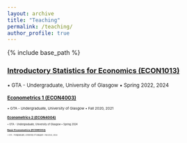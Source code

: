 ```yaml
---
layout: archive
title: "Teaching"
permalink: /teaching/
author_profile: true
---
```


{% include base_path %}

### [Introductory Statistics for Economics (ECON1013)](https://github.com/duongtrinhss/GTA-ECON1013-IntroStats)
<small> &bull; GTA - Undergraduate, University of Glasgow &bull; Spring 2022, 2024 <small>

### [Econometrics 1 (ECON4003)](https://github.com/duongtrinhss/GTA-ECON4003-Econometrics1)
<small> &bull; GTA - Undergraduate, University of Glasgow &bull; Fall 2020, 2021 <small>

### [Econometrics 2 (ECON4004)](https://github.com/duongtrinhss/GTA-ECON4004-Econometrics2)
<small> &bull; GTA - Undergraduate, University of Glasgow &bull; Spring 2024 <small>

### [Basic Econometrics (ECON5002)](https://github.com/duongtrinhss/GTA-ECON5002-BasicEconometrics)
<small> &bull; GTA - Postgraduate, University of Glasgow &bull; Fall 2023, 2024 <small>

